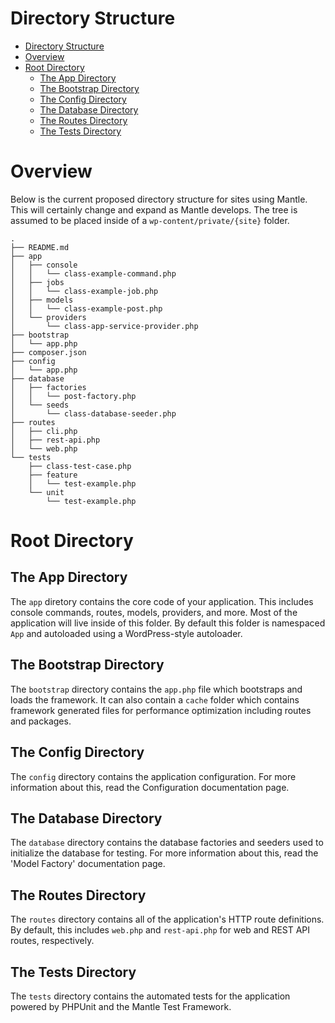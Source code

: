 # Directory Structure

- [Directory Structure](#directory-structure)
- [Overview](#overview)
- [Root Directory](#root-directory)
	- [The App Directory](#the-app-directory)
	- [The Bootstrap Directory](#the-bootstrap-directory)
	- [The Config Directory](#the-config-directory)
	- [The Database Directory](#the-database-directory)
	- [The Routes Directory](#the-routes-directory)
	- [The Tests Directory](#the-tests-directory)

# Overview
Below is the current proposed directory structure for sites using Mantle. This
will certainly change and expand as Mantle develops. The tree is assumed to be
placed inside of a `wp-content/private/{site}` folder.

```
.
├── README.md
├── app
│   ├── console
│   │   └── class-example-command.php
│   ├── jobs
│   │   └── class-example-job.php
│   ├── models
│   │   └── class-example-post.php
│   └── providers
│       └── class-app-service-provider.php
├── bootstrap
│   └── app.php
├── composer.json
├── config
│   └── app.php
├── database
│   ├── factories
│   │   └── post-factory.php
│   └── seeds
│       └── class-database-seeder.php
├── routes
│   ├── cli.php
│   ├── rest-api.php
│   └── web.php
└── tests
    ├── class-test-case.php
    ├── feature
    │   └── test-example.php
    └── unit
        └── test-example.php
```

# Root Directory
## The App Directory
The `app` diretory contains the core code of your application. This includes
console commands, routes, models, providers, and more. Most of the application
will live inside of this folder. By default this folder is namespaced `App` and
autoloaded using a WordPress-style autoloader.

## The Bootstrap Directory
The `bootstrap` directory contains the `app.php` file which bootstraps and loads the
framework. It can also contain a `cache` folder which contains framework
generated files for performance optimization including routes and packages.

## The Config Directory
The `config` directory contains the application configuration. For more
information about this, read the Configuration documentation page.

## The Database Directory
The `database` directory contains the database factories and seeders used to
initialize the database for testing. For more information about this, read the
'Model Factory' documentation page.

## The Routes Directory
The `routes` directory contains all of the application's HTTP route definitions.
By default, this includes `web.php` and `rest-api.php` for web and REST API
routes, respectively.

## The Tests Directory
The `tests` directory contains the automated tests for the application powered
by PHPUnit and the Mantle Test Framework.
